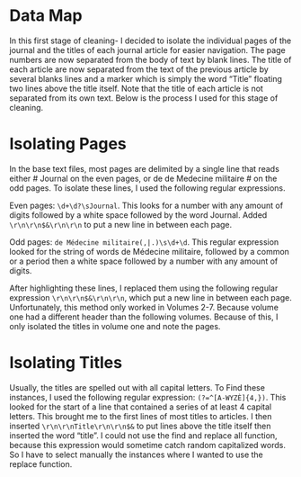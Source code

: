 # Data Map 
In this first stage of cleaning- I decided to isolate the individual pages of the journal and the titles of each journal article for easier navigation. The page numbers are now separated from the body of text by blank lines. The title of each article are now separated from the text of the previous article by several blanks lines and a marker which is simply the word “Title” floating two lines above the title itself. Note that the title of each article is not separated from its own text. Below is the process I used for this stage of cleaning.  
# Isolating Pages 
In the base text files, most pages are delimited by a single line that reads either # Journal on the even pages, or de de Medecine militaire # on the odd pages. To isolate these lines, I used the following regular expressions. 

Even pages: `\d+\d?\sJournal`. This looks for a number with any amount of digits followed by a white space followed by the word Journal. Added `\r\n\r\n$&\r\n\r\n` to put a new line in between each page. 

Odd pages: `de Médecine militaire(,|.)\s\d+\d`. This regular expression looked for the string of words de Médecine militaire, followed by a common or a period then a white space followed by a number with any amount of digits. 

After highlighting these lines, I replaced them using the following regular expression `\r\n\r\n$&\r\n\r\n`, which put a new line in between each page. Unfortunately, this method only worked in Volumes 2-7. Because volume one had a different header than the following volumes. Because of this, I only isolated the titles in volume one and note the pages.    
# Isolating Titles
Usually, the titles are spelled out with all capital letters. To Find these instances, I used the following regular expression: `(?=^[A-WYZÈ]{4,})`. This looked for the start of a line that contained a series of at least 4 capital letters. This brought me to the first lines of most titles to articles. I then inserted `\r\n\r\nTitle\r\n\r\n$&` to put lines above the title itself then inserted the word “title”. I could not use the find and replace all function, because this expression would sometime catch random capitalized words. So I have to select manually the instances where I wanted to use the replace function.  

